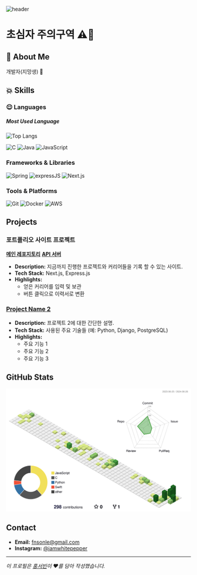 ![header](https://capsule-render.vercel.app/api?type=wave&color=auto&height=300&section=header&text=초심자%20주의구역&fontSize=90)


# 초심자 주의구역  :warning::poop:

## :closed_book: About Me

개발자(지망생) :beginner:

## :boom: Skills

### :relieved: Languages 

##### Most Used Language

![Top Langs](https://github-readme-stats.vercel.app/api/top-langs/?username=HanSeooooL)

![C](https://img.shields.io/badge/C-00599C?style=for-the-badge&logo=c&logoColor=white) ![Java](https://img.shields.io/badge/Java-ED8B00?style=for-the-badge&logo=openjdk&logoColor=white) ![JavaScript](https://img.shields.io/badge/JavaScript-F7DF1E?style=for-the-badge&logo=JavaScript&logoColor=white)


### Frameworks & Libraries

![Spring](https://img.shields.io/badge/Spring-6DB33F?style=for-the-badge&logo=spring&logoColor=white) ![expressJS](https://img.shields.io/badge/Express.js-404D59?style=for-the-badge) ![Next.js](https://img.shields.io/badge/Next.js-000?logo=nextdotjs&logoColor=fff&style=for-the-badge)

### Tools & Platforms

![Git](https://img.shields.io/badge/Git-F05032?style=for-the-badge&logo=git&logoColor=white) ![Docker](https://img.shields.io/badge/Docker-2496ED?style=for-the-badge&logo=docker&logoColor=white) ![AWS](https://img.shields.io/badge/Amazon_AWS-FF9900?style=for-the-badge&logo=amazonaws&logoColor=white)

## Projects

### 포트폴리오 사이트 프로젝트
**[메인 레포지토리](https://github.com/HanSeooooL/23WvacPortfoliosite)**
**[API 서버](https://github.com/HanSeooooL/23Wvacportfoliosite_APIServer)**

- **Description:** 지금까지 진행한 프로젝트와 커리어들을 기록 할 수 있는 사이트.
- **Tech Stack:** Next.js, Express.js
- **Highlights:**
  - 얻은 커리어를 입력 및 보관
  - 버튼 클릭으로 이력서로 변환

### [Project Name 2](https://github.com/yourusername/projectname2)

- **Description:** 프로젝트 2에 대한 간단한 설명.
- **Tech Stack:** 사용된 주요 기술들 (예: Python, Django, PostgreSQL)
- **Highlights:**
  - 주요 기능 1
  - 주요 기능 2
  - 주요 기능 3

## GitHub Stats
![3d](./profile-3d-contrib/profile-green-animate.svg)

## Contact

- **Email:** fnsonle@gmail.com
- **Instagram:** [@iamwhitepepper](https://www.instagram.com/iamwhitepepper)

---

*이 프로필은 [홍서빈](https://github.com/hsbbsh)이 ❤️를 담아 작성했습니다.*

<!--
**HanSeooooL/HanSeooooL** is a ✨ _special_ ✨ repository because its `README.md` (this file) appears on your GitHub profile.

Here are some ideas to get you started:

- 🔭 I’m currently working on ...
- 🌱 I’m currently learning ...
- 👯 I’m looking to collaborate on ...
- 🤔 I’m looking for help with ...
- 💬 Ask me about ...
- 📫 How to reach me: ...
- 😄 Pronouns: ...
- ⚡ Fun fact: ...
-->
